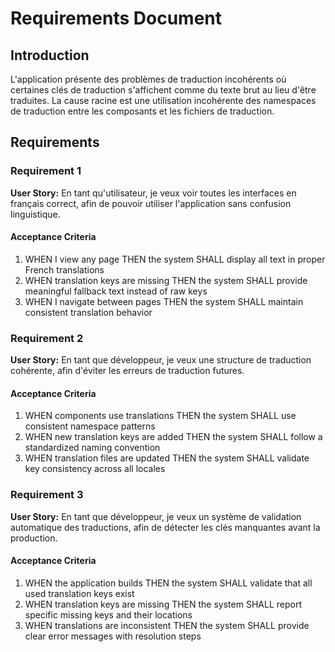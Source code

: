 # Requirements Document

## Introduction

L'application présente des problèmes de traduction incohérents où certaines clés de traduction s'affichent comme du texte brut au lieu d'être traduites. La cause racine est une utilisation incohérente des namespaces de traduction entre les composants et les fichiers de traduction.

## Requirements

### Requirement 1

**User Story:** En tant qu'utilisateur, je veux voir toutes les interfaces en français correct, afin de pouvoir utiliser l'application sans confusion linguistique.

#### Acceptance Criteria

1. WHEN I view any page THEN the system SHALL display all text in proper French translations
2. WHEN translation keys are missing THEN the system SHALL provide meaningful fallback text instead of raw keys
3. WHEN I navigate between pages THEN the system SHALL maintain consistent translation behavior

### Requirement 2

**User Story:** En tant que développeur, je veux une structure de traduction cohérente, afin d'éviter les erreurs de traduction futures.

#### Acceptance Criteria

1. WHEN components use translations THEN the system SHALL use consistent namespace patterns
2. WHEN new translation keys are added THEN the system SHALL follow a standardized naming convention
3. WHEN translation files are updated THEN the system SHALL validate key consistency across all locales

### Requirement 3

**User Story:** En tant que développeur, je veux un système de validation automatique des traductions, afin de détecter les clés manquantes avant la production.

#### Acceptance Criteria

1. WHEN the application builds THEN the system SHALL validate that all used translation keys exist
2. WHEN translation keys are missing THEN the system SHALL report specific missing keys and their locations
3. WHEN translations are inconsistent THEN the system SHALL provide clear error messages with resolution steps